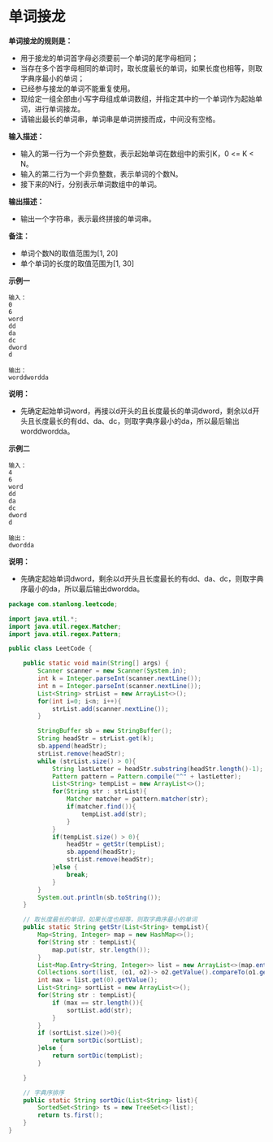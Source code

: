 # 单词接龙

**单词接龙的规则是：**

- 用于接龙的单词首字母必须要前一个单词的尾字母相同；
- 当存在多个首字母相同的单词时，取长度最长的单词，如果长度也相等，则取字典序最小的单词；
- 已经参与接龙的单词不能重复使用。
- 现给定一组全部由小写字母组成单词数组，并指定其中的一个单词作为起始单词，进行单词接龙。
- 请输出最长的单词串，单词串是单词拼接而成，中间没有空格。

**输入描述：**

- 输入的第一行为一个非负整数，表示起始单词在数组中的索引K，0 <= K < N。
- 输入的第二行为一个非负整数，表示单词的个数N。
- 接下来的N行，分别表示单词数组中的单词。

**输出描述：**

- 输出一个字符串，表示最终拼接的单词串。

**备注：**

- 单词个数N的取值范围为[1, 20]
- 单个单词的长度的取值范围为[1, 30]

**示例一**

```
输入：
0
6
word
dd
da
dc
dword
d

输出：
worddwordda
```

**说明：**

- 先确定起始单词word，再接以d开头的且长度最长的单词dword，剩余以d开头且长度最长的有dd、da、dc，则取字典序最小的da，所以最后输出worddwordda。

**示例二**

```
输入：
4
6
word
dd
da
dc
dword
d

输出：
dwordda
```

**说明：**

- 先确定起始单词dword，剩余以d开头且长度最长的有dd、da、dc，则取字典序最小的da，所以最后输出dwordda。

```java
package com.stanlong.leetcode;

import java.util.*;
import java.util.regex.Matcher;
import java.util.regex.Pattern;

public class LeetCode {

    public static void main(String[] args) {
        Scanner scanner = new Scanner(System.in);
        int k = Integer.parseInt(scanner.nextLine());
        int n = Integer.parseInt(scanner.nextLine());
        List<String> strList = new ArrayList<>();
        for(int i=0; i<n; i++){
            strList.add(scanner.nextLine());
        }

        StringBuffer sb = new StringBuffer();
        String headStr = strList.get(k);
        sb.append(headStr);
        strList.remove(headStr);
        while (strList.size() > 0){
            String lastLetter = headStr.substring(headStr.length()-1);
            Pattern pattern = Pattern.compile("^" + lastLetter);
            List<String> tempList = new ArrayList<>();
            for(String str : strList){
                Matcher matcher = pattern.matcher(str);
                if(matcher.find()){
                    tempList.add(str);
                }
            }
            if(tempList.size() > 0){
                headStr = getStr(tempList);
                sb.append(headStr);
                strList.remove(headStr);
            }else {
                break;
            }
        }
        System.out.println(sb.toString());
    }

    // 取长度最长的单词，如果长度也相等，则取字典序最小的单词
    public static String getStr(List<String> tempList){
        Map<String, Integer> map = new HashMap<>();
        for(String str : tempList){
            map.put(str, str.length());
        }
        List<Map.Entry<String, Integer>> list = new ArrayList<>(map.entrySet());
        Collections.sort(list, (o1, o2)-> o2.getValue().compareTo(o1.getValue()));
        int max = list.get(0).getValue();
        List<String> sortList = new ArrayList<>();
        for(String str : tempList){
            if (max == str.length()){
                sortList.add(str);
            }
        }
        if (sortList.size()>0){
            return sortDic(sortList);
        }else {
            return sortDic(tempList);
        }

    }

    // 字典序排序
    public static String sortDic(List<String> list){
        SortedSet<String> ts = new TreeSet<>(list);
        return ts.first();
    }
}
```



